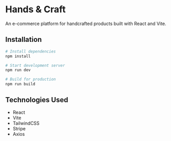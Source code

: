 # Hands & Craft

An e-commerce platform for handcrafted products built with React and Vite.

## Installation

```bash
# Install dependencies
npm install

# Start development server
npm run dev

# Build for production
npm run build
```

## Technologies Used
- React
- Vite
- TailwindCSS
- Stripe
- Axios